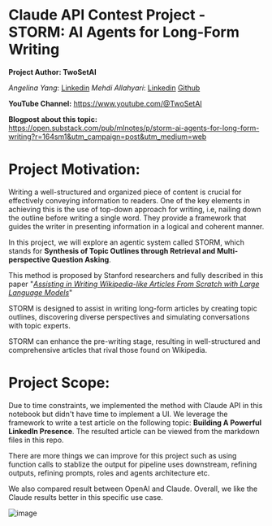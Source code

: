 # Claude API Contest Project - STORM: AI Agents for Long-Form Writing


**Project Author: TwoSetAI**

*Angelina Yang*: [Linkedin](https://www.linkedin.com/in/MeetAngelina/)
*Mehdi Allahyari*: [Linkedin](https://www.linkedin.com/in/mehdiallahyari/) [Github](https://github.com/mallahyari)

**YouTube Channel:** https://www.youtube.com/@TwoSetAI

**Blogpost about this topic:** https://open.substack.com/pub/mlnotes/p/storm-ai-agents-for-long-form-writing?r=164sm1&utm_campaign=post&utm_medium=web

# **Project Motivation:**

Writing a well-structured and organized piece of content is crucial for effectively conveying information to readers. One of the key elements in achieving this is the use of top-down approach for writing, i.e, nailing down the outline before writing a single word. They provide a framework that guides the writer in presenting information in a logical and coherent manner.

In this project, we will explore an agentic system called STORM, which stands for **Synthesis of Topic Outlines through Retrieval and Multi-perspective Question Asking**.

This method is proposed by Stanford researchers and fully described in this paper "*[Assisting in Writing Wikipedia-like Articles From Scratch with Large Language Models](https://arxiv.org/pdf/2402.14207.pdf)*"

STORM is designed to assist in writing long-form articles by creating topic outlines, discovering diverse perspectives and simulating conversations with topic experts.

STORM can enhance the pre-writing stage, resulting in well-structured and comprehensive articles that rival those found on Wikipedia.

# **Project Scope:**
Due to time constraints, we implemented the method with Claude API in this notebook but didn't have time to implement a UI. We leverage the framework to write a test article on the following topic: **Building A Powerful LinkedIn Presence**. The resulted article can be viewed from the markdown files in this repo. 

There are more things we can improve for this project such as using function calls to stablize the output for pipeline uses downstream, refining outputs, refining prompts, roles and agents architecture etc. 

We also compared result between OpenAI and Claude. Overall, we like the Claude results better in this specific use case. 

![image](https://github.com/angelina-yang/Claude_API_Contest/assets/40750217/48b072ec-c566-4596-ae7b-ecb82d1e3793)


